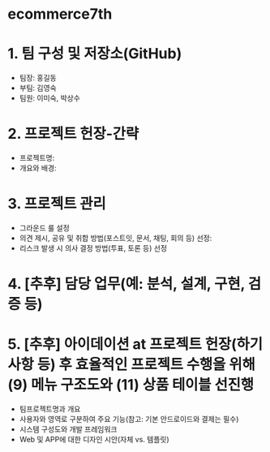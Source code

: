 # ecommerce7th

# 1. 팀 구성 및 저장소(GitHub)
- 팀장: 홍길동
- 부팀: 김영숙
- 팀원: 이미숙, 박상수

# 2. 프로젝트 헌장-간략
- 프로젝트명:
- 개요와 배경:

# 3. 프로젝트 관리
- 그라운드 룰 설정
- 의견 제시, 공유 및 취합 방법(포스트잇, 문서, 채팅, 회의 등) 선정:
- 리스크 발생 시 의사 결정 방법(투표, 토론 등) 선정

# 4. [추후] 담당 업무(예: 분석, 설계, 구현, 검증 등)

# 5. [추후] 아이데이션 at 프로젝트 헌장(하기 사항 등) 후 효율적인 프로젝트 수행을 위해 (9) 메뉴 구조도와 (11) 상품 테이블 선진행
- 팀프로젝트명과 개요
- 사용자와 영역로 구분하여 주요 기능(참고: 기본 안드로이드와 결제는 필수)
- 시스템 구성도와 개발 프레임워크
- Web 및 APP에 대한 디자인 시안(자체 vs. 템플릿)
